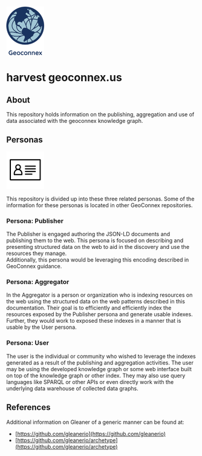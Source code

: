 ![pub](docs/images/logo.png)

# harvest geoconnex.us

## About


This repository holds information on the publishing, aggregation and use of data associated with 
the geoconnex knowledge graph.

## Personas

![pub](docs/images/persona.png)

This repository is divided up into these three related personas.  Some of the information 
for these personas is located in other GeoConnex repositories.  

### Persona: Publisher


The Publisher is engaged authoring the JSON-LD documents and publishing them to the web. This persona is focused on describing and presenting structured data on the web to aid in the discovery and use the resources they manage.  
Additionally, this persona would be leveraging this encoding described in GeoConnex guidance. 

### Persona: Aggregator

In the Aggregator is a person or organization who is indexing resources on the web using the structured data on the web patterns described in this documentation.
Their goal is to efficiently and efficiently index the resources exposed by the Publisher persona and generate usable indexes. Further, they would work to exposed these indexes in a manner that is usable by the User persona. 

### Persona: User

The user is the individual or community who wished to leverage the indexes generated as a result of the publishing and aggregation activities. The user may be using the developed knowledge graph or some web interface built on top of the knowledge graph or other index. They may also use query languages like SPARQL or other APIs or even directly work with the underlying data warehouse of collected data graphs.


## References

Additional information on Gleaner of a generic manner can be found at:

* [https://github.com/gleanerio](https://github.com/gleanerio)
* [https://github.com/gleanerio/archetype](https://github.com/gleanerio/archetype)

